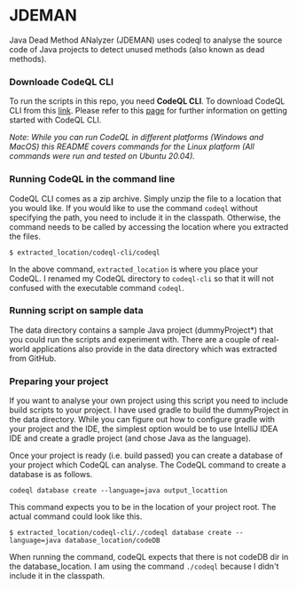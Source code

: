 # JDEMAN
Java Dead Method ANalyzer (JDEMAN) uses codeql to analyse the source code of Java projects to detect unused methods (also known as dead methods).

### Downloade CodeQL CLI
To run the scripts in this repo, you need **CodeQL CLI**. To download CodeQL CLI from this [link](https://github.com/github/codeql-cli-binaries/releases). Please refer to this [page](https://help.semmle.com/codeql/codeql-cli/procedures/get-started.html) for further information on getting started with CodeQL CLI.

*Note: While you can run CodeQL in different platforms (Windows and MacOS) this README covers commands for the Linux platform (All commands were run and tested on Ubuntu 20.04).*

### Running CodeQL in the command line
CodeQL CLI comes as a zip archive. Simply unzip the file to a location that you would like. If you would like to use the command `codeql` without specifying the path, you need to include it in the classpath. Otherwise, the command needs to be called by accessing the location where you extracted the files. 

`$ extracted_location/codeql-cli/codeql`

In the above command, `extracted_location` is where you place your CodeQL. I renamed my CodeQL directory to `codeql-cli` so that it will not confused with the executable command `codeql`.

### Running script on sample data

The data directory contains a sample Java project (dummyProject*) that you could run the scripts and experiment with. There are a couple of real-world applications also provide in the data directory which was extracted from GitHub.

### Preparing your project

If you want to analyse your own project using this script you need to include build scripts to your project. I have used gradle to build the dummyProject in the data directory. While you can figure out how to configure gradle with your project and the IDE, the simplest option would be to use IntelliJ IDEA IDE and create a gradle project (and chose Java as the language).

Once your project is ready (i.e. build passed) you can create a database of your project which CodeQL can analyse. The CodeQL command to create a database is as follows.

`codeql database create --language=java output_locattion`

This command expects you to be in the location of your project root. The actual command could look like this.

`$ extracted_location/codeql-cli/./codeql database create --language=java database_location/codeDB`

When running the command, codeQL expects that there is not codeDB dir in the database_location. I am using the command `./codeql` because I didn't include it in the classpath.